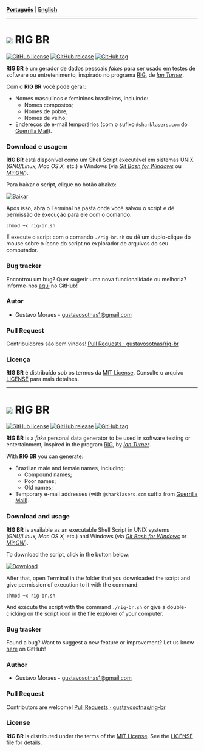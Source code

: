 [**Português**](#português) | [**English**](#english)

----------------

<div id="português"></div>

# ![](https://cdn.rawgit.com/wiki/gustavosotnas/rig-br/icon/rig-br.svgo.svg) RIG BR

[![GitHub license](https://img.shields.io/github/license/gustavosotnas/rig-br.svg)](https://github.com/gustavosotnas/rig-br/blob/master/LICENSE)
[![GitHub release](https://img.shields.io/github/release/gustavosotnas/rig-br.svg?label=stable)](https://github.com/gustavosotnas/rig-br/releases/latest)
[![GitHub tag](https://img.shields.io/github/tag/gustavosotnas/rig-br.svg?label=development)](https://github.com/gustavosotnas/rig-br/releases)

**RIG BR** é um gerador de dados pessoais _fakes_ para ser usado em testes de software ou entretenimento, inspirado no programa [RIG](https://sourceforge.net/projects/rig), de [_Ian Turner_](mailto:vectro@RIG.sourceforge.net).

Com o **RIG BR** você pode gerar:

* Nomes masculinos e femininos brasileiros, incluindo:
  * Nomes compostos;
  * Nomes de pobre;
  * Nomes de velho;
* Endereços de e-mail temporários (com o sufixo `@sharklasers.com` do [Guerrilla Mail](https://www.guerrillamail.com/pt)).

### Download e usagem

**RIG BR** está disponível como um Shell Script executável em sistemas UNIX (*GNU/Linux, Mac OS X,* etc.) e Windows (via [_Git Bash for Windows_](https://git-scm.com/download/win) ou [_MinGW_](http://www.mingw.org)).

Para baixar o script, clique no botão abaixo:

[![Baixar](http://dabuttonfactory.com/button.png?t=BAIXAR&f=Roboto-Bold&ts=14&tc=fff&hp=16&vp=8&c=2&bgt=unicolored&bgc=009688&shs=2&shc=eee&sho=s)](https://rawgit.com/gustavosotnas/rig-br/master/rig-br.sh)

Após isso, abra o Terminal na pasta onde você salvou o script e dê permissão de execução para ele com o comando:

```shell
chmod +x rig-br.sh
```

E execute o script com o comando `./rig-br.sh` ou dê um duplo-clique do mouse sobre o ícone do script no explorador de arquivos do seu computador.

### Bug tracker

Encontrou um bug? Quer sugerir uma nova funcionalidade ou melhoria? Informe-nos [aqui](https://github.com/gustavosotnas/rig-br/issues) no GitHub!

### Autor
 * Gustavo Moraes - <gustavosotnas1@gmail.com>

### Pull Request
Contribuidores são bem vindos! [Pull Requests · gustavosotnas/rig-br](https://github.com/gustavosotnas/rig-br/pulls)

### Licença
**RIG BR** é distribuído sob os termos da [MIT License](https://mit-license.org). Consulte o arquivo [LICENSE](./LICENSE) para mais detalhes.

--------

<div id="english"></div>

# ![](https://cdn.rawgit.com/wiki/gustavosotnas/rig-br/icon/rig-br.svgo.svg) RIG BR

[![GitHub license](https://img.shields.io/github/license/gustavosotnas/rig-br.svg)](https://github.com/gustavosotnas/rig-br/blob/master/LICENSE)
[![GitHub release](https://img.shields.io/github/release/gustavosotnas/rig-br.svg?label=stable)](https://github.com/gustavosotnas/rig-br/releases/latest)
[![GitHub tag](https://img.shields.io/github/tag/gustavosotnas/rig-br.svg?label=development)](https://github.com/gustavosotnas/rig-br/releases)

**RIG BR** is a _fake_ personal data generator to be used in software testing or entertainment, inspired in the program [RIG](https://sourceforge.net/projects/rig), by [_Ian Turner_](mailto:vectro@RIG.sourceforge.net).

With **RIG BR** you can generate:

* Brazilian male and female names, including:
  * Compound names;
  * Poor names;
  * Old names;
* Temporary e-mail addresses (with `@sharklasers.com` suffix from [Guerrilla Mail](https://www.guerrillamail.com)).

### Download and usage

**RIG BR** is available as an executable Shell Script in UNIX systems (*GNU/Linux, Mac OS X,* etc.) and Windows (via [_Git Bash for Windows_](https://git-scm.com/download/win) or [_MinGW_](http://www.mingw.org)).

To download the script, click in the button below:

[![Download](http://dabuttonfactory.com/button.png?t=DOWNLOAD&f=Roboto-Bold&ts=14&tc=fff&hp=16&vp=8&c=2&bgt=unicolored&bgc=009688&shs=2&shc=eee&sho=s)](https://rawgit.com/gustavosotnas/rig-br/master/rig-br.sh)

After that, open Terminal in the folder that you downloaded the script and give permission of execution to it with the command:

```shell
chmod +x rig-br.sh
```

And execute the script with the command `./rig-br.sh` or give a double-clicking on the script icon in the file explorer of your computer.

### Bug tracker

Found a bug? Want to suggest a new feature or improvement? Let us know [here](https://github.com/gustavosotnas/rig-br/issues) on GitHub!

### Author

* Gustavo Moraes - <gustavosotnas1@gmail.com>

### Pull Request

Contributors are welcome! [Pull Requests · gustavosotnas/rig-br](https://github.com/gustavosotnas/rig-br/pulls)

### License

**RIG BR** is distributed under the terms of the [MIT License](https://mit-license.org). See the [LICENSE](./LICENSE) file for details.
